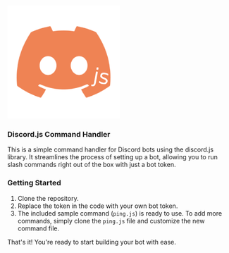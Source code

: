 ![Logo](./js.png?raw=true)

### Discord.js Command Handler

This is a simple command handler for Discord bots using the discord.js library. It streamlines the process of setting up a bot, allowing you to run slash commands right out of the box with just a bot token.

### Getting Started
1. Clone the repository.
2. Replace the token in the code with your own bot token.
3. The included sample command (`ping.js`) is ready to use. To add more commands, simply clone the `ping.js` file and customize the new command file.

That's it! You're ready to start building your bot with ease.
